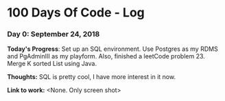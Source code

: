 # 100 Days Of Code - Log

### Day 0: September 24, 2018

**Today's Progress**: Set up an SQL environment. Use Postgres as my RDMS and PgAdminIII as my playform. Also, finished a leetCode problem 23. Merge K sorted List using Java.

**Thoughts:** SQL is pretty cool, I have more interest in it now. 

**Link to work:** <None. Only screen shot>
